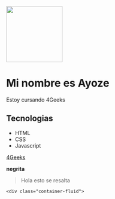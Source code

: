 <img src="https://avatars.githubusercontent.com/u/130746651?v=4" atl="..." height="150">

# Mi nombre es Ayoze

Estoy cursando 4Geeks

## Tecnologias

- HTML
- CSS
- Javascript

[4Geeks](http://www.google.com)

**negrita**

> Hola esto se resalta



``<div class="container-fluid">``
